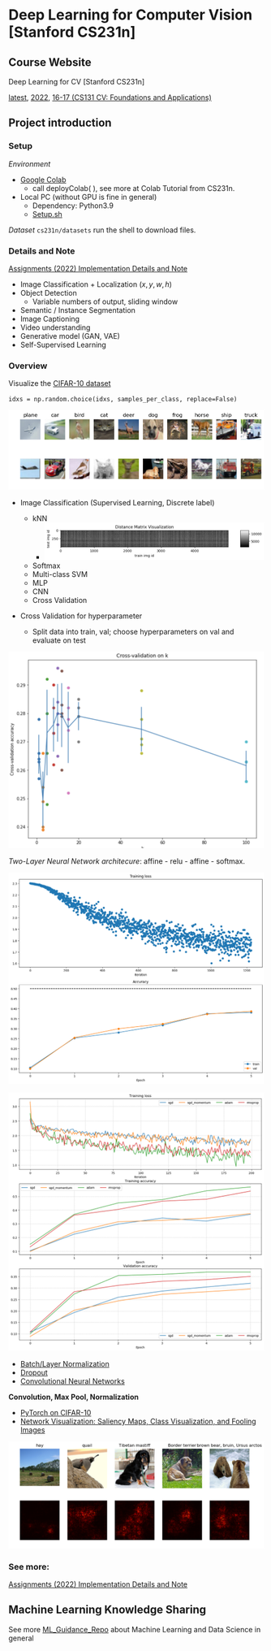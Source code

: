 # Deep Learning for Computer Vision [Stanford CS231n]

## Course Website

Deep Learning for CV [Stanford CS231n]

[latest](http://cs231n.stanford.edu/), [2022](http://cs231n.stanford.edu/2022/), [16-17 (CS131 CV: Foundations and Applications)](http://vision.stanford.edu/teaching/cs131_fall1617/schedule.html)

## Project introduction

### Setup

*Environment*

- [Google Colab](https://colab.google/)
  - call deployColab( ), see more at Colab Tutorial from CS231n.
- Local PC (without GPU is fine in general)
  - Dependency: Python3.9
  - [Setup.sh](./MyProject22/Setup.sh)

*Dataset* ``cs231n/datasets`` run the shell to download files.

### Details and Note

[Assignments (2022) Implementation Details and Note](Doc/Assignment22.md)

- Image Classification + Localization $(x,y,w,h)$
- Object Detection
  - Variable numbers of output, sliding window
- Semantic / Instance Segmentation
- Image Captioning
- Video understanding
- Generative model (GAN, VAE)
- Self-Supervised Learning

### Overview

Visualize the [CIFAR-10 dataset](http://www.cs.toronto.edu/~kriz/cifar.html)

```
idxs = np.random.choice(idxs, samples_per_class, replace=False) 
```

![CIFAR-10](./MyProject22/Photo/CIFAR-10.png)

- Image Classification (Supervised Learning, Discrete label)

  * kNN
    * ![kNN-distance-matrix](./MyProject22/Photo/DistanceMatrix.png)
  * Softmax
  * Multi-class SVM
  * MLP
  * CNN
  * Cross Validation
- Cross Validation for hyperparameter

  - Split data into train, val; choose hyperparameters on val and evaluate on test

![kNN-k](./MyProject22/Photo/Cross-Validation_on_k.png)

*Two-Layer Neural Network architecure*: affine - relu - affine - softmax.

![LossAcc](./MyProject22/Photo/LossAccTwoLayerNet.png)

![Optim](./MyProject22/Photo/Optim.png)

- [Batch/Layer Normalization](./MyProject22/assignment2/BatchNormalization.ipynb)
- [Dropout](./MyProject22/assignment2/Dropout.ipynb)
- [Convolutional Neural Networks](./MyProject22/assignment2/ConvolutionalNetworks.ipynb)

**Convolution, Max Pool, Normalization**

- [PyTorch on CIFAR-10](./MyProject22/assignment2/PyTorch.ipynb)
- [Network Visualization: Saliency Maps, Class Visualization, and Fooling Images](./MyProject22/assignment2/Network_Visualization.ipynb)

![Saliency Maps](./MyProject22/Photo/saliency_map.png)

### See more:

[Assignments (2022) Implementation Details and Note](Doc/Assignment22.md)

## Machine Learning Knowledge Sharing

See more [ML_Guidance_Repo](https://github.com/PeterHUistyping/Machine_Learning_Guidance) about Machine Learning and Data Science in general
